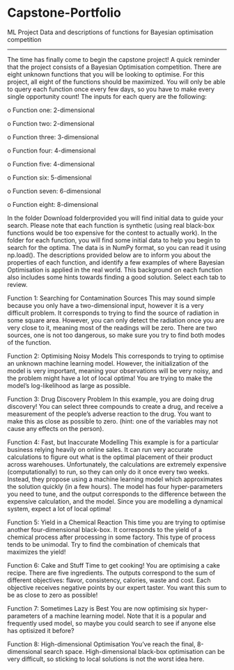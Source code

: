 # Capstone-Portfolio
ML Project
Data and descriptions of functions for Bayesian optimisation competition
________________________________________
The time has finally come to begin the capstone project! A quick reminder that the project consists of a Bayesian Optimisation competition. There are eight unknown functions that you will be looking to optimise. For this project, all eight of the functions should be maximized. You will only be able to query each function once every few days, so you have to make every single opportunity count! The inputs for each query are the following:

o	Function one: 2-dimensional

o	Function two: 2-dimensional

o	Function three: 3-dimensional

o	Function four: 4-dimensional

o	Function five: 4-dimensional

o	Function six: 5-dimensional

o	Function seven: 6-dimensional

o	Function eight: 8-dimensional

In the folder Download folderprovided you will find initial data to guide your search. Please note that each function is synthetic (using real black-box functions would be too expensive for the contest to actually work). In the folder for each function, you will find some initial data to help you begin to search for the optima. The data is in NumPy format, so you can read it using np.load().
The descriptions provided below are to inform you about the properties of each function, and identify a few examples of where Bayesian Optimisation is applied in the real world. This background on each function also includes some hints towards finding a good solution.
Select each tab to review.

Function 1: Searching for Contamination Sources
This may sound simple because you only have a two-dimensional input, however it is a very difficult problem. It corresponds to trying to find the source of radiation in some square area. However, you can only detect the radiation once you are very close to it, meaning most of the readings will be zero. There are two sources, one is not too dangerous, so make sure you try to find both modes of the function.

Function 2: Optimising Noisy Models
This corresponds to trying to optimise an unknown machine learning model. However, the initialization of the model is very important, meaning your observations will be very noisy, and the problem might have a lot of local optima! You are trying to make the model’s log-likelihood as large as possible.

Function 3: Drug Discovery Problem
In this example, you are doing drug discovery! You can select three compounds to create a drug, and receive a measurement of the people’s adverse reaction to the drug. You want to make this as close as possible to zero. (hint: one of the variables may not cause any effects on the person).

Function 4: Fast, but Inaccurate Modelling
This example is for a particular business relying heavily on online sales. It can run very accurate calculations to figure out what is the optimal placement of their product across warehouses. Unfortunately, the calculations are extremely expensive (computationally) to run, so they can only do it once every two weeks. Instead, they propose using a machine learning model which approximates the solution quickly (in a few hours). The model has four hyper-parameters you need to tune, and the output corresponds to the difference between the expensive calculation, and the model. Since you are modelling a dynamical system, expect a lot of local optima!

Function 5: Yield in a Chemical Reaction
This time you are trying to optimise another four-dimensional black-box. It corresponds to the yield of a chemical process after processing in some factory. This type of process tends to be unimodal. Try to find the combination of chemicals that maximizes the yield!

Function 6: Cake and Stuff
Time to get cooking! You are optimising a cake recipe. There are five ingredients. The outputs correspond to the sum of different objectives: flavor, consistency, calories, waste and cost. Each objective receives negative points by our expert taster. You want this sum to be as close to zero as possible!

Function 7: Sometimes Lazy is Best
You are now optimising six hyper-parameters of a machine learning model. Note that it is a popular and frequently used model, so maybe you could search to see if anyone else has optisized it before?

Function 8: High-dimensional Optimisation
You’ve reach the final, 8-dimensional search space. High-dimensional black-box optimisation can be very difficult, so sticking to local solutions is not the worst idea here.

